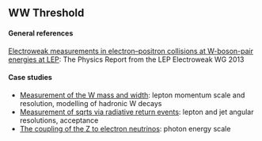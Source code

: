 ## WW Threshold

#### General references
[Electroweak measurements in electron–positron collisions at W-boson-pair energies at LEP](https://arxiv.org/abs/1302.3415): The Physics Report from the LEP Electroweak WG 2013

#### Case studies
- [Measurement of the W mass and width](mass): lepton momentum scale and resolution, modelling of hadronic W decays
- [Measurement of sqrts via radiative return events](radiativereturn): lepton and jet angular resolutions, acceptance
- [The coupling of the Z to electron neutrinos](Znuenue): photon energy scale

